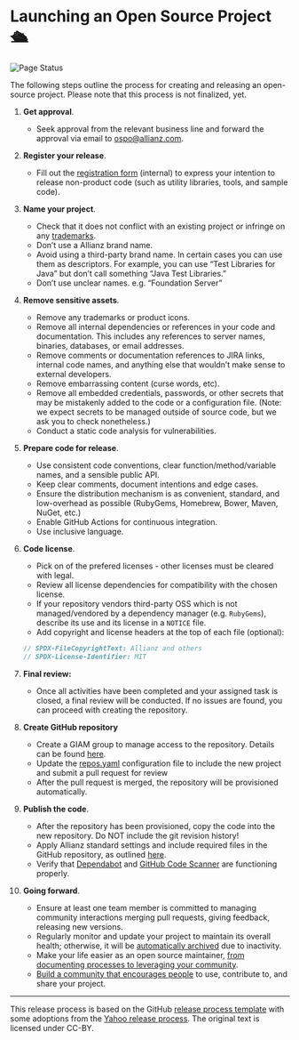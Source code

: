 # Launching an Open Source Project 🛳️
![Page Status](https://img.shields.io/badge/status-under_development-orange)

The following steps outline the process for creating and releasing an open-source project. Please note that this process is not finalized, yet.

1. **Get approval**. 
   - Seek approval from the relevant business line and forward the approval via email to ospo@allianz.com.

2. **Register your release**. 
   - Fill out the [registration form](https://forms.office.com/e/6CWzqV1FYe) (internal) to express your intention to release non-product code (such as utility libraries, tools, and sample code).
     
3. **Name your project**.
   - Check that it does not conflict with an existing project or infringe on any [trademarks](https://www.trademarkia.com/).
   - Don’t use a Allianz brand name.
   - Avoid using a third-party brand name. In certain cases you can use them as descriptors. For example, you can use “Test Libraries for Java” but don’t call something “Java Test Libraries.”
   - Don’t use unclear names. e.g. “Foundation Server”

4. **Remove sensitive assets**.
     - Remove any trademarks or product icons.
     - Remove all internal dependencies or references in your code and documentation. This includes any references to server names, binaries, databases, or email addresses.
     - Remove comments or documentation references to JIRA links, internal code names, and anything else that wouldn’t make sense to external developers.
     - Remove embarrassing content (curse words, etc).
     - Remove all embedded credentials, passwords, or other secrets that may be mistakenly added to the code or a configuration file. (Note: we expect secrets to be managed outside of source code, but we ask you to check nonetheless.)
     - Conduct a static code analysis for vulnerabilities.

5. **Prepare code for release**.
     - Use consistent code conventions, clear function/method/variable names, and a sensible public API.
     - Keep clear comments, document intentions and edge cases.
     - Ensure the distribution mechanism is as convenient, standard, and low-overhead as possible (RubyGems, Homebrew, Bower, Maven, NuGet, etc.)
     - Enable GitHub Actions for continuous integration.
     - Use inclusive language.

6. **Code license**.
     - Pick on of the prefered licenses - other licenses must be cleared with legal.
     - Review all license dependencies for compatibility with the chosen license.
     - If your repository vendors third-party OSS which is not managed/vendored by a dependency manager (e.g. `RubyGems`), describe its use and its license in a `NOTICE` file. 
     - Add copyright and license headers  at the top of each file (optional):

     ```javascript
     // SPDX-FileCopyrightText: Allianz and others
     // SPDX-License-Identifier: MIT
     ```
     
6. **Final review:**
   - Once all activities have been completed and your assigned task is closed, a final review will be conducted. If no issues are found, you can proceed with creating the repository.

7. **Create GitHub repository**
   - Create a GIAM group to manage access to the repository. Details can be found [here](creating_a_team.md).
   - Update the [repos.yaml](../config/repos.yaml) configuration file to include the new project and submit a pull request for review
   - After the pull request is merged, the repository will be provisioned automatically.

8. **Publish the code**. 
   - After the repository has been provisioned, copy the code into the new repository. Do NOT include the git revision history!
   - Apply Allianz standard settings and include required files in the GitHub repository, as outlined [here](standards_and_compliance.md).
   - Verify that [Dependabot](dependabot.md) and [GitHub Code Scanner](code_scanning.md) are functioning properly.

9. **Going forward**.
   - Ensure at least one team member is committed to managing community interactions merging pull requests, giving feedback, releasing new versions.
   - Regularly monitor and update your project to maintain its overall health; otherwise, it will be [automatically archived](archiving_a_repository.md) due to inactivity.
   - Make your life easier as an open source maintainer, [from documenting processes to leveraging your community](https://opensource.guide/best-practices/).
   - [Build a community that encourages people](https://opensource.guide/building-community/) to use, contribute to, and share your project.

----

This release process is based on the GitHub [release process template](https://github.com/github/github-ospo/blob/main/policies/releasing.md) with some adoptions from the [Yahoo release process](https://yahoo.github.io/oss-guide/docs/publishing/prepare.html). The original text is licensed under CC-BY.

